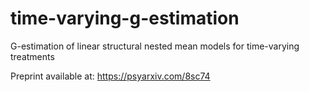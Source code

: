 # time-varying-g-estimation
G-estimation of linear structural nested mean models for time-varying treatments

Preprint available at: https://psyarxiv.com/8sc74